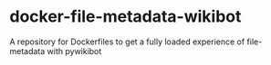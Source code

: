 # docker-file-metadata-wikibot
A repository for Dockerfiles to get a fully loaded experience of file-metadata with pywikibot

